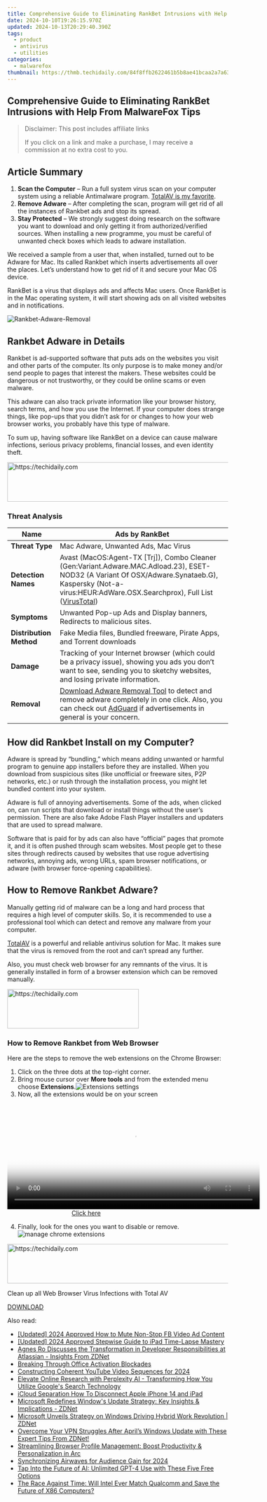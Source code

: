 ```yaml
---
title: Comprehensive Guide to Eliminating RankBet Intrusions with Help From MalwareFox Tips
date: 2024-10-10T19:26:15.970Z
updated: 2024-10-13T20:29:40.390Z
tags:
  - product
  - antivirus
  - utilities
categories:
  - malwarefox
thumbnail: https://thmb.techidaily.com/84f8ffb2622461b5b8ae41bcaa2a7a63b43c8ca478ec4a5288c1fa6d62881340.jpg
---
```


## Comprehensive Guide to Eliminating RankBet Intrusions with Help From MalwareFox Tips

>  Disclaimer: This post includes affiliate links
>
>  If you click on a link and make a purchase, I may receive a commission at no extra cost to you.
>

## Article Summary

1. **Scan the Computer** – Run a full system virus scan on your computer system using a reliable Antimalware program. [TotalAV is my favorite](https://tools.techidaily.com/malwarefox/products/).
2. **Remove Adware** – After completing the scan, program will get rid of all the instances of Rankbet ads and stop its spread.
3. **Stay Protected** – We strongly suggest doing research on the software you want to download and only getting it from authorized/verified sources. When installing a new programme, you must be careful of unwanted check boxes which leads to adware installation.

We received a sample from a user that, when installed, turned out to be Adware for Mac. Its called Rankbet which inserts advertisements all over the places. Let’s understand how to get rid of it and secure your Mac OS device.

RankBet is a virus that displays ads and affects Mac users. Once RankBet is in the Mac operating system, it will start showing ads on all visited websites and in notifications.

![](https://www.malwarefox.com/wp-content/uploads/2023/02/Rankbet-Adware-Removal.webp "Rankbet-Adware-Removal")

## Rankbet Adware in Details

Rankbet is ad-supported software that puts ads on the websites you visit and other parts of the computer. Its only purpose is to make money and/or send people to pages that interest the makers. These websites could be dangerous or not trustworthy, or they could be online scams or even malware.

This adware can also track private information like your browser history, search terms, and how you use the Internet. If your computer does strange things, like pop-ups that you didn’t ask for or changes to how your web browser works, you probably have this type of malware.

To sum up, having software like RankBet on a device can cause malware infections, serious privacy problems, financial losses, and even identity theft.

<!-- affiliate ads begin -->
<a href="https://appsumo.8odi.net/c/5597632/2075476/7443" target="_top" id="2075476">
  <img src="//a.impactradius-go.com/display-ad/7443-2075476" border="0" alt="https://techidaily.com" width="728" height="90"/>
</a>
<img height="0" width="0" src="https://appsumo.8odi.net/i/5597632/2075476/7443" style="position:absolute;visibility:hidden;" border="0" />
<!-- affiliate ads end -->

### Threat Analysis

| **Name**                | Ads by RankBet                                                                                                                                                                                                                                                                                                                  |
| ----------------------- | ------------------------------------------------------------------------------------------------------------------------------------------------------------------------------------------------------------------------------------------------------------------------------------------------------------------------------- |
| **Threat Type**         | Mac Adware, Unwanted Ads, Mac Virus                                                                                                                                                                                                                                                                                             |
| **Detection Names**     | Avast (MacOS:Agent-TX \[Trj\]), Combo Cleaner (Gen:Variant.Adware.MAC.Adload.23), ESET-NOD32 (A Variant Of OSX/Adware.Synataeb.G), Kaspersky (Not-a-virus:HEUR:AdWare.OSX.Searchprox), Full List ([VirusTotal](https://www.virustotal.com/gui/file/3cdc5b7096fca60daeafd5884e4fba2df8f7a47f57f9f61afbbfd20c2c73fa64/detection)) |
| **Symptoms**            | Unwanted Pop-up Ads and Display banners, Redirects to malicious sites.                                                                                                                                                                                                                                                          |
| **Distribution Method** | Fake Media files, Bundled freeware, Pirate Apps, and Torrent downloads                                                                                                                                                                                                                                                          |
| **Damage**              | Tracking of your Internet browser (which could be a privacy issue), showing you ads you don’t want to see, sending you to sketchy websites, and losing private information.                                                                                                                                                     |
| **Removal**             | [Download Adware Removal Tool](https://tools.techidaily.com/malwarefox/products/) to detect and remove adware completely in one click. Also, you can check out [AdGuard](https://tools.techidaily.com/malwarefox/products/) if advertisements in general is your concern.                                                               |

## How did Rankbet Install on my Computer?

Adware is spread by “bundling,” which means adding unwanted or harmful program to genuine app installers before they are installed. When you download from suspicious sites (like unofficial or freeware sites, P2P networks, etc.) or rush through the installation process, you might let bundled content into your system.

Adware is full of annoying advertisements. Some of the ads, when clicked on, can run scripts that download or install things without the user’s permission. There are also fake Adobe Flash Player installers and updaters that are used to spread malware.

Software that is paid for by ads can also have “official” pages that promote it, and it is often pushed through scam websites. Most people get to these sites through redirects caused by websites that use rogue advertising networks, annoying ads, wrong URLs, spam browser notifications, or adware (with browser force-opening capabilities).

## How to Remove Rankbet Adware?

Manually getting rid of malware can be a long and hard process that requires a high level of computer skills. So, it is recommended to use a professional tool which can detect and remove any malware from your computer. 

[TotalAV](https://tools.techidaily.com/malwarefox/products/) is a powerful and reliable antivirus solution for Mac. It makes sure that the virus is removed from the root and can’t spread any further.

Also, you must check web browser for any remnants of the virus. It is generally installed in form of a browser extension which can be removed manually.

<!-- affiliate ads begin -->
<a href="https://aligracehair.sjv.io/c/5597632/1925565/19272" target="_top" id="1925565">
  <img src="//a.impactradius-go.com/display-ad/19272-1925565" border="0" alt="https://techidaily.com" width="300" height="90"/>
</a>
<img height="0" width="0" src="https://aligracehair.sjv.io/i/5597632/1925565/19272" style="position:absolute;visibility:hidden;" border="0" />
<!-- affiliate ads end -->

### How to Remove Rankbet from Web Browser

Here are the steps to remove the web extensions on the Chrome Browser:

1. Click on the three dots at the top-right corner.
2. Bring mouse cursor over **More tools** and from the extended menu choose **Extensions**.![Extensions settings](https://www.malwarefox.com/wp-content/uploads/2020/07/Extensions-settings.png)
3. Now, all the extensions would be on your screen

<!-- affiliate ads begin -->
<span id="1983553">
					<video width="576" height="240" style="cursor:pointer"
           poster="//a.impactradius-go.com/display-clicktoplayimage/1983553.png"
           onclick="if(!this.playClicked){this.play();this.setAttribute('controls',true);this.playClicked=true;}">
	   <source src="//a.impactradius-go.com/display-ad/22993-1983553">
	   <img src="//a.impactradius-go.com/display-clicktoplayimage/1983553.png" style="border: none; height: 100%; width: 100%; object-fit: contain">
	</video>
	<div style="width:360px;text-align:center"><a href="javascript:window.open(decodeURIComponent('https%3A%2F%2Fhomestyler.sjv.io%2Fc%2F5597632%2F1983553%2F22993'), '_blank');void(0);">Click here</a></div>
</span>
<img height="0" width="0" src="https://imp.pxf.io/i/5597632/1983553/22993" style="position:absolute;visibility:hidden;" border="0" />
<!-- affiliate ads end -->

4. Finally, look for the ones you want to disable or remove.![manage chrome extensions](https://www.malwarefox.com/wp-content/uploads/2020/07/manage-chrome-extensions.jpg)

<!-- affiliate ads begin -->
<a href="https://appsumo.8odi.net/c/5597632/2105864/7443" target="_top" id="2105864">
  <img src="//a.impactradius-go.com/display-ad/7443-2105864" border="0" alt="https://techidaily.com" width="728" height="90"/>
</a>
<img height="0" width="0" src="https://appsumo.8odi.net/i/5597632/2105864/7443" style="position:absolute;visibility:hidden;" border="0" />
<!-- affiliate ads end -->

Clean up all Web Browser Virus Infections with Total AV

[DOWNLOAD](https://tools.techidaily.com/malwarefox/products/)

<ins class="adsbygoogle"
     style="display:block"
     data-ad-format="autorelaxed"
     data-ad-client="ca-pub-7571918770474297"
     data-ad-slot="1223367746"></ins>

<ins class="adsbygoogle"
     style="display:block"
     data-ad-client="ca-pub-7571918770474297"
     data-ad-slot="8358498916"
     data-ad-format="auto"
     data-full-width-responsive="true"></ins>

<span class="atpl-alsoreadstyle">Also read:</span>
<div><ul>
<li><a href="https://facebook-clips.techidaily.com/updated-2024-approved-how-to-mute-non-stop-fb-video-ad-content/"><u>[Updated] 2024 Approved How to Mute Non-Stop FB Video Ad Content</u></a></li>
<li><a href="https://screen-video-capture.techidaily.com/updated-2024-approved-stepwise-guide-to-ipad-time-lapse-mastery/"><u>[Updated] 2024 Approved Stepwise Guide to iPad Time-Lapse Mastery</u></a></li>
<li><a href="https://app-tips.techidaily.com/agnes-ro-discusses-the-transformation-in-developer-responsibilities-at-atlassian-insights-from-zdnet/"><u>Agnes Ro Discusses the Transformation in Developer Responsibilities at Atlassian - Insights From ZDNet</u></a></li>
<li><a href="https://win11.techidaily.com/breaking-through-office-activation-blockades/"><u>Breaking Through Office Activation Blockades</u></a></li>
<li><a href="https://youtube-video-recordings.techidaily.com/constructing-coherent-youtube-video-sequences-for-2024/"><u>Constructing Coherent YouTube Video Sequences for 2024</u></a></li>
<li><a href="https://tech-revival.techidaily.com/elevate-online-research-with-perplexity-ai-transforming-how-you-utilize-googles-search-technology/"><u>Elevate Online Research with Perplexity AI - Transforming How You Utilize Google's Search Technology</u></a></li>
<li><a href="https://apple-account.techidaily.com/icloud-separation-how-to-disconnect-apple-iphone-14-and-ipad-by-drfone-ios/"><u>iCloud Separation How To Disconnect Apple iPhone 14 and iPad</u></a></li>
<li><a href="https://win-outstanding.techidaily.com/microsoft-redefines-windows-update-strategy-key-insights-and-implications-zdnet/"><u>Microsoft Redefines Window's Update Strategy: Key Insights & Implications - ZDNet</u></a></li>
<li><a href="https://win-outstanding.techidaily.com/microsoft-unveils-strategy-on-windows-driving-hybrid-work-revolution-zdnet/"><u>Microsoft Unveils Strategy on Windows Driving Hybrid Work Revolution | ZDNet</u></a></li>
<li><a href="https://win-outstanding.techidaily.com/overcome-your-vpn-struggles-after-aprils-windows-update-with-these-expert-tips-from-zdnet/"><u>Overcome Your VPN Struggles After April’s Windows Update with These Expert Tips From ZDNet!</u></a></li>
<li><a href="https://win-outstanding.techidaily.com/streamlining-browser-profile-management-boost-productivity-and-personalization-in-arc/"><u>Streamlining Browser Profile Management: Boost Productivity & Personalization in Arc</u></a></li>
<li><a href="https://some-tips.techidaily.com/synchronizing-airwaves-for-audience-gain-for-2024/"><u>Synchronizing Airwaves for Audience Gain for 2024</u></a></li>
<li><a href="https://tech-hub.techidaily.com/tap-into-the-future-of-ai-unlimited-gpt-4-use-with-these-five-free-options/"><u>Tap Into the Future of AI: Unlimited GPT-4 Use with These Five Free Options</u></a></li>
<li><a href="https://win-outstanding.techidaily.com/the-race-against-time-will-intel-ever-match-qualcomm-and-save-the-future-of-x86-computers/"><u>The Race Against Time: Will Intel Ever Match Qualcomm and Save the Future of X86 Computers?</u></a></li>
</ul></div>

